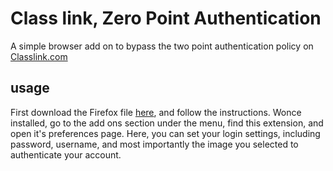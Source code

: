             

# Class link, Zero Point Authentication

A simple browser add on to bypass the two point authentication policy on [Classlink.com](https://launchpad.classlink.com/)

## usage
First download the Firefox file [here](/classlink_zero_point_authentication-0.3.1.xpi), and follow the instructions.
Wonce installed, go to the add ons section under the menu, find this extension, and open it's preferences page. Here, you can set your login settings, including password, username, and most importantly the image you selected to authenticate your account.
